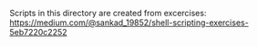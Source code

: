 Scripts in this directory are created from excercises: https://medium.com/@sankad_19852/shell-scripting-exercises-5eb7220c2252